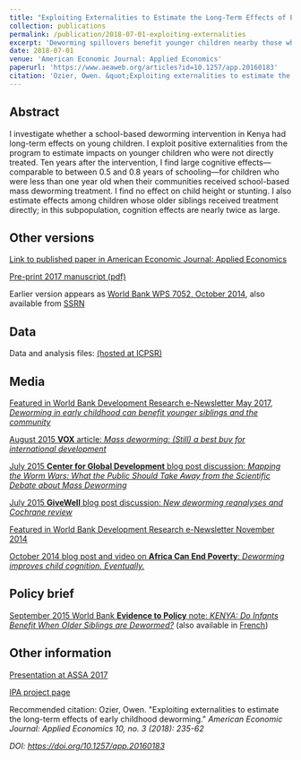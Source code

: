 ```yaml
---
title: "Exploiting Externalities to Estimate the Long-Term Effects of Early Childhood Deworming"
collection: publications
permalink: /publication/2018-07-01-exploiting-externalities
excerpt: 'Deworming spillovers benefit younger children nearby those who are directly dewormed.'
date: 2018-07-01
venue: 'American Economic Journal: Applied Economics'
paperurl: 'https://www.aeaweb.org/articles?id=10.1257/app.20160183'
citation: 'Ozier, Owen. &quot;Exploiting externalities to estimate the long-term effects of early childhood deworming.&quot; <i>American Economic Journal: Applied Economics<i> 10, no. 3 (2018): 235-62.'
---
```

## Abstract
I investigate whether a school-based deworming intervention in Kenya had long-term effects on young children. I exploit positive externalities from the program to estimate impacts on younger children who were not directly treated. Ten years after the intervention, I find large cognitive effects—comparable to between 0.5 and 0.8 years of schooling—for children who were less than one year old when their communities received school-based mass deworming treatment. I find no effect on child height or stunting. I also estimate effects among children whose older siblings received treatment directly; in this subpopulation, cognition effects are nearly twice as large.

## Other versions

[Link to published paper in American Economic Journal: Applied Economics](https://www.aeaweb.org/articles?id=10.1257/app.20160183)

[Pre-print 2017 manuscript (pdf)](http://owenozier.github.io/files/papers/ozier_early_deworming_20170718.pdf)

Earlier version appears as [World Bank WPS 7052, October 2014](https://documents.worldbank.org/en/publication/documents-reports/documentdetail/236591468341338819/exploiting-externalities-to-estimate-the-long-term-effects-of-early-childhood-deworming), also available from [SSRN](https://papers.ssrn.com/sol3/papers.cfm?abstract_id=2504296)


## Data

Data and analysis files:
[(hosted at ICPSR)](http://doi.org/10.3886/E113689V1)
<!---/ [(hosted at github)](http://owenozier.github.io/files/data/MS17455Supplementary.zip) --->
<!--- / [(hosted at the World Bank Microdata Catalog)](https://microdata.worldbank.org/index.php/catalog/2667) --->
<!--- RESTUD old data link does not work: http://restud.oxfordjournals.org/content/suppl/2015/07/21/rdv033.DC1/MS17455Supplementary.zip --->


## Media

[Featured in World Bank Development Research e-Newsletter May 2017, <i>Deworming in early childhood can benefit younger siblings and the community</i>](http://documents1.worldbank.org/curated/en/646271524515446731/World-Bank-Group-Research-Newsletter-May-2017.pdf)

[August 2015 <b>VOX</b> article: <i>Mass deworming: (Still) a best buy for international development</i>](https://voxeu.org/article/mass-deworming-development-s-best-buy)

[July 2015 <b>Center for Global Development</b> blog post discussion: <i>Mapping the Worm Wars: What the Public Should Take Away from the Scientific Debate about Mass Deworming</i>](https://www.cgdev.org/blog/mapping-worm-wars-what-public-should-take-away-scientific-debate-about-mass-deworming)

[July 2015 <b>GiveWell</b> blog post discussion: <i>New deworming reanalyses and Cochrane review</i>](https://blog.givewell.org/2015/07/24/new-deworming-reanalyses-and-cochrane-review/)

[Featured in World Bank Development Research e-Newsletter November 2014](http://web.archive.org/web/20150419172045/http://newsletters.worldbank.org/newsletters/listarticle.htm?aid=381287)

[October 2014 blog post and video on <b>Africa Can End Poverty</b>: <i>Deworming improves child cognition. Eventually.</i>](https://blogs.worldbank.org/africacan/deworming-improves-child-cognition-eventually)


## Policy brief

[September 2015 World Bank <b>Evidence to Policy</b> note: <i>KENYA: Do Infants Benefit When Older Siblings are Dewormed?</i>](http://documents1.worldbank.org/curated/en/845391467987824729/pdf/99207-REVISED-Box393219B-PUBLIC-E2P-Kenya2-Read.pdf) (also available in [French](http://documents1.worldbank.org/curated/en/337781468197970455/pdf/99207-FRENCH-BRI-PUBLIC-Box393254B-38-FR-E2P-Kenya2-Read.pdf))

## Other information

[Presentation at ASSA 2017](https://www.aeaweb.org/conference/2017/preliminary/1763)

[IPA project page](https://www.poverty-action.org/study/long-term-indirect-impacts-early-childhood-deworming)

Recommended citation: Ozier, Owen. &quot;Exploiting externalities to estimate the long-term effects of early childhood deworming.&quot; <i>American Economic Journal: Applied Economics<i> 10, no. 3 (2018): 235-62
  
DOI: https://doi.org/10.1257/app.20160183

